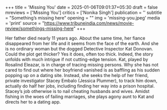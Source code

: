 +++
title = 'Missing You'
date = 2025-01-06T09:01:37+05:30
draft = false
mreviews = ['Missing You']
critics = ['Nonika Singh']
publication = ''
subtitle = "Something’s missing here"
opening = ""
img = 'missing-you.jpeg'
media = 'print'
source = "https://www.tribuneindia.com/news/movie-review/somethings-missing-here"
+++

Her father died nearly 11 years ago. About the same time, her fiance disappeared from her life and it seems from the face of the earth. And she is no ordinary woman but the dogged Detective Inspector Kat Donovan. Could the plot get thicker? Yes it does, often too thick. Indeed, the story unfolds with much intrigue if not cutting-edge tension. Kat, played by Rosalind Eleazar, is in charge of tracing missing persons. Why she has not cared to find out where her boyfriend vanished is as baffling as his sudden popping up on a dating site. Instead, she seeks the help of her friend, private investigator Stacey Embalo (Jessica Plummer), to track him down, actually do half her jobs, including finding her way into a prison hospital. Stacey’s job otherwise is to nail cheating husbands and wives. Amidst fishing in the woes of failing marriages, she plays agony aunt to Kat and directs her to a dating app.
